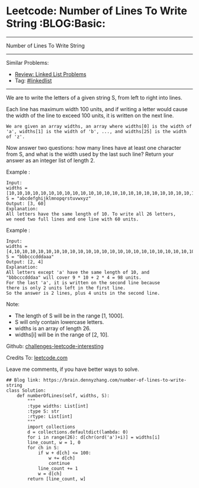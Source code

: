 # Leetcode: Number of Lines To Write String     :BLOG:Basic:


---

Number of Lines To Write String  

---

Similar Problems:  
-   [Review: Linked List Problems](https://brain.dennyzhang.com/review-linkedlist)
-   Tag: [#linkedlist](https://brain.dennyzhang.com/tag/linkedlist)

---

We are to write the letters of a given string S, from left to right into lines.  

Each line has maximum width 100 units, and if writing a letter would cause the width of the line to exceed 100 units, it is written on the next line.  

    We are given an array widths, an array where widths[0] is the width of 'a', widths[1] is the width of 'b', ..., and widths[25] is the width of 'z'.

Now answer two questions: how many lines have at least one character from S, and what is the width used by the last such line? Return your answer as an integer list of length 2.  

Example :  

    Input: 
    widths = [10,10,10,10,10,10,10,10,10,10,10,10,10,10,10,10,10,10,10,10,10,10,10,10,10,10]
    S = "abcdefghijklmnopqrstuvwxyz"
    Output: [3, 60]
    Explanation: 
    All letters have the same length of 10. To write all 26 letters,
    we need two full lines and one line with 60 units.

Example :  

    Input: 
    widths = [4,10,10,10,10,10,10,10,10,10,10,10,10,10,10,10,10,10,10,10,10,10,10,10,10,10]
    S = "bbbcccdddaaa"
    Output: [2, 4]
    Explanation: 
    All letters except 'a' have the same length of 10, and 
    "bbbcccdddaa" will cover 9 * 10 + 2 * 4 = 98 units.
    For the last 'a', it is written on the second line because
    there is only 2 units left in the first line.
    So the answer is 2 lines, plus 4 units in the second line.

Note:  

-   The length of S will be in the range [1, 1000].
-   S will only contain lowercase letters.
-   widths is an array of length 26.
-   widths[i] will be in the range of [2, 10].

Github: [challenges-leetcode-interesting](https://github.com/DennyZhang/challenges-leetcode-interesting/tree/master/number-of-lines-to-write-string)  

Credits To: [leetcode.com](https://leetcode.com/problems/number-of-lines-to-write-string/description/)  

Leave me comments, if you have better ways to solve.  

    ## Blog link: https://brain.dennyzhang.com/number-of-lines-to-write-string
    class Solution:
        def numberOfLines(self, widths, S):
            """
            :type widths: List[int]
            :type S: str
            :rtype: List[int]
            """
            import collections
            d = collections.defaultdict(lambda: 0)
            for i in range(26): d[chr(ord('a')+i)] = widths[i]
            line_count, w = 1, 0
            for ch in S:
                if w + d[ch] <= 100:
                    w += d[ch]
                    continue
                line_count += 1
                w = d[ch]
            return [line_count, w]
